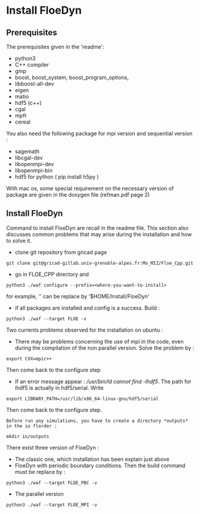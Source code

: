 # Install FloeDyn

## Prerequisites

The prerequisites given in the 'readme': 
* python3
* C++ compiler
* gmp
* boost, boost$\_$system, boost$\_$program$\_$options, 
* libboost-all-dev
* eigen
* matio
* hdf5 (c++)
* cgal
* mpfr
* cereal

You also need the following package for mpi version and sequential version :
* sagemath
* libcgal-dev
* libopenmpi-dev
* libopenmpi-bin
* hdf5 for python ( pip install h5py )

With mac os, some special requirement on the necessary version of package are given in the doxygen file (refman.pdf page 2)


## Install FloeDyn

Command to install FloeDyn are recall in the readme file. This section also discusses common problems that may arise during the installation and how to solve it.
* clone git repository from gricad page
```
git clone git@gricad-gitlab.univ-grenoble-alpes.fr:Mo_MIZ/Floe_Cpp.git
```
* go in FLOE\_CPP directory and 
```
python3 ./waf configure --prefix=<where-you-want-to-install>
```
for example, '<where-you-want-to-install>' can be replace by '\$HOME/Install/FloeDyn'
* if all packages are installed and config is a success. Build :
```
python3 ./waf --target FLOE -v
```
    
Two currents problems observed for the installation on ubuntu :
* There may be problems concerning the use of mpi in the code, even during the compilation of the non parallel version. Solve the problem by :
```
export CXX=mpic++
```
Then come back to the configure step
* If an error message appear :  */usr/bin/ld  cannot find  -lhdf5*. The path for lhdf5 is actually in hdf5/serial. Write
```
export LIBRARY_PATH=/usr/lib/x86_64-linux-gnu/hdf5/serial
```
Then come back to the configure step.


    Before run any simulations, you have to create a directory *outputs* in the io florder :
```
mkdir io/outputs
```

There exist three version of FloeDyn :
* The classic one, which installation has been explain just above
* FloeDyn with periodic boundary conditions. Then the build command must be replace by :
```
python3 ./waf --target FLOE_PBC -v
```
* The parallel version
```
python3 ./waf --target FLOE_MPI -v
```
